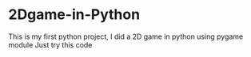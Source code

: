 # 2Dgame-in-Python

This is my first python project, I did a 2D game in python using pygame module
Just try this code 
